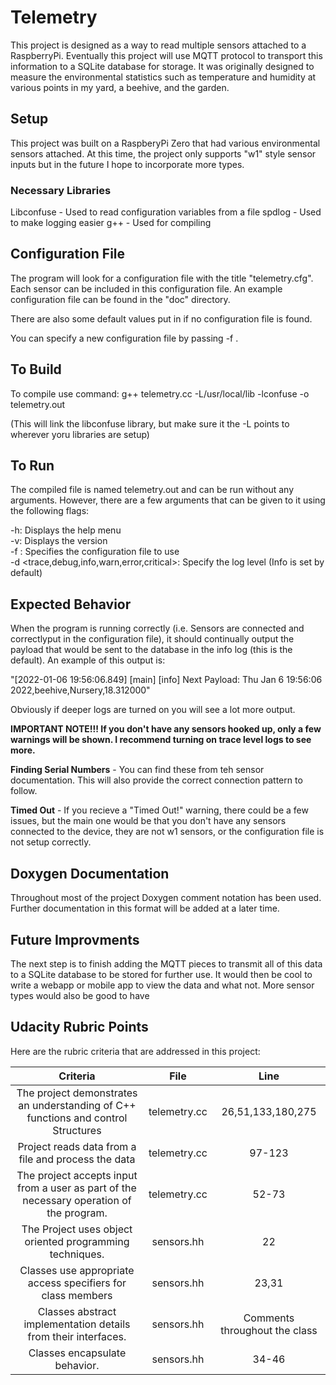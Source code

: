 # Telemetry
This project is designed as a way to read multiple sensors attached to a RaspberryPi. Eventually this project will use MQTT protocol to transport this information to a SQLite database for storage. It was originally designed to measure the environmental statistics such as temperature and humidity at various points in my yard, a beehive, and the garden.

## Setup
This project was built on a RaspberyPi Zero that had various environmental sensors attached. At this time, the project only supports "w1" style sensor inputs but in the future I hope to incorporate more types.

### Necessary Libraries
Libconfuse - Used to read configuration variables from a file
spdlog - Used to make logging easier
g++ - Used for compiling

## Configuration File
The program will look for a configuration file with the title "telemetry.cfg". Each sensor can be included in this configuration file. An example configuration file can be found in the "doc" directory. 

There are also some default values put in if no configuration file is found. 

You can specify a new configuration file by passing -f <file>.

## To Build
To compile use command: g++ telemetry.cc -L/usr/local/lib -lconfuse -o telemetry.out

(This will link the libconfuse library, but make sure it the -L points to wherever yoru libraries are setup)

## To Run
The compiled file is named telemetry.out and can be run without any arguments. However, there are a few arguments that can be given to it using the following flags:

-h: Displays the help menu  
-v: Displays the version  
-f <file>: Specifies the configuration file to use  
-d <trace,debug,info,warn,error,critical>: Specify the log level (Info is set by default)

## Expected Behavior
When the program is running correctly (i.e. Sensors are connected and correctlyput in the configuration file), it should continually output the payload that would be sent to the database in the info log (this is the default). An example of this output is:
 
"[2022-01-06 19:56:06.849] [main] [info] Next Payload: Thu Jan  6 19:56:06 2022,beehive,Nursery,18.312000"
 
Obviously if deeper logs are turned on you will see a lot more output.

**IMPORTANT NOTE!!! If you don't have any sensors hooked up, only a few warnings will be shown. I recommend turning on trace level logs to see more.**

 **Finding Serial Numbers** - You can find these from teh sensor documentation. This will also provide the correct connection pattern to follow.

 **Timed Out** - If you recieve a "Timed Out!" warning, there could be a few issues, but the main one would be that you don't have any sensors connected to the device, they are not w1 sensors, or the configuration file is not setup correctly.
 
## Doxygen Documentation
Throughout most of the project Doxygen comment notation has been used. Further documentation in this format will be added at a later time.
 
## Future Improvments
The next step is to finish adding the MQTT pieces to transmit all of this data to a SQLite database to be stored for further use.
It would then be cool to write a webapp or mobile app to view the data and what not.
More sensor types would also be good to have

## Udacity Rubric Points
Here are the rubric criteria that are addressed in this project:

|                                         Criteria                                         |     File     |              Line             |
|:----------------------------------------------------------------------------------------:|:------------:|:-----------------------------:|
| The project demonstrates an understanding of C++ functions and control Structures        | telemetry.cc |       26,51,133,180,275       |
| Project reads data from a file and process the data                                      | telemetry.cc |             97-123            |
| The project accepts input from a user as part of the necessary operation of the program. | telemetry.cc |             52-73             |
| The Project uses object oriented programming techniques.                                 |  sensors.hh  |               22              |
| Classes use appropriate access specifiers for class members                              |  sensors.hh  |             23,31             |
| Classes abstract implementation details from their interfaces.                           |  sensors.hh  | Comments throughout the class |
| Classes encapsulate behavior.                                                            |  sensors.hh  |             34-46             |
